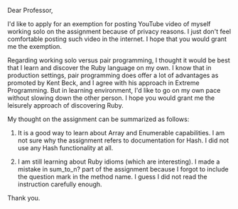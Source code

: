 Dear Professor,

I'd like to apply for an exemption for posting YouTube video of myself working solo on the assignment because of privacy reasons. I just don't feel comfortable posting such video in the internet. I hope that you would grant me the exemption.

Regarding working solo versus pair programming, I thought it would be best that I learn and discover the Ruby language on my own. I know that in production settings, pair programming does offer a lot of advantages as promoted by Kent Beck, and I agree with his approach in Extreme Programming. But in learning environment, I'd like to go on my own pace without slowing down the other person. I hope you would grant me the leisurely approach of discovering Ruby.

My thought on the assignment can be summarized as follows:

1. It is a good way to learn about Array and Enumerable capabilities. I am not sure why the assignment refers to documentation for Hash. I did not use any Hash functionality at all.

2. I am still learning about Ruby idioms (which are interesting). I made a mistake in sum_to_n? part of the assignment because I forgot to include the question mark in the method name. I guess I did not read the instruction carefully enough.

Thank you.
